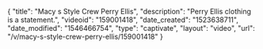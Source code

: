 {
    "title": "Macy s Style Crew Perry Ellis",
    "description": "Perry Ellis clothing is a statement.",
    "videoid": "159001418",
    "date_created": "1523638711",
    "date_modified": "1546466754",
    "type": "captivate",
    "layout": "video",
    "url": "\/v\/macy-s-style-crew-perry-ellis\/159001418"
}